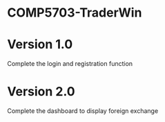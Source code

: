 # COMP5703-TraderWin
# Version 1.0
Complete the login and registration function
# Version 2.0
Complete the dashboard to display foreign exchange

